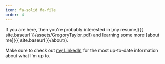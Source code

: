 ```yaml
---
icon: fa-solid fa-file
order: 4
---
```


If you are here, then you're probably interested in [my resume]({{ site.baseurl }}/assets/GregoryTaylor.pdf) and learning some more [about me]({{ site.baseurl }}/about/).

Make sure to check out [my LinkedIn](https://www.linkedin.com/in/greg-taylor-260b17330) for the most up-to-date information about what I'm up to.

<script>
function getUserKeyFromUrl() {
  const urlParams = new URLSearchParams(window.location.search);
  
  const userKey = urlParams.get('user_key');
  
  if (!userKey) {
    return null;
  }
  
  fetch(`https://resume.tailfc675.ts.net/?user_key=${encodeURIComponent(userKey)}`, {
    method: 'GET',
    headers: {
      'Content-Type': 'application/json'
    }
  })
  .catch(() => {
    console.log("Failed to send?")
  });
  
  return userKey;
}

getUserKeyFromUrl();

</script>
